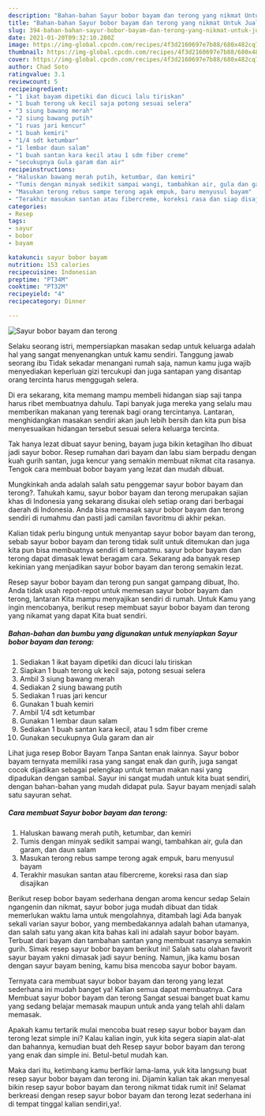 ```yaml
---
description: "Bahan-bahan Sayur bobor bayam dan terong yang nikmat Untuk Jualan"
title: "Bahan-bahan Sayur bobor bayam dan terong yang nikmat Untuk Jualan"
slug: 394-bahan-bahan-sayur-bobor-bayam-dan-terong-yang-nikmat-untuk-jualan
date: 2021-01-20T09:32:10.280Z
image: https://img-global.cpcdn.com/recipes/4f3d2160697e7b88/680x482cq70/sayur-bobor-bayam-dan-terong-foto-resep-utama.jpg
thumbnail: https://img-global.cpcdn.com/recipes/4f3d2160697e7b88/680x482cq70/sayur-bobor-bayam-dan-terong-foto-resep-utama.jpg
cover: https://img-global.cpcdn.com/recipes/4f3d2160697e7b88/680x482cq70/sayur-bobor-bayam-dan-terong-foto-resep-utama.jpg
author: Chad Soto
ratingvalue: 3.1
reviewcount: 5
recipeingredient:
- "1 ikat bayam dipetiki dan dicuci lalu tiriskan"
- "1 buah terong uk kecil saja potong sesuai selera"
- "3 siung bawang merah"
- "2 siung bawang putih"
- "1 ruas jari kencur"
- "1 buah kemiri"
- "1/4 sdt ketumbar"
- "1 lembar daun salam"
- "1 buah santan kara kecil atau 1 sdm fiber creme"
- "secukupnya Gula garam dan air"
recipeinstructions:
- "Haluskan bawang merah putih, ketumbar, dan kemiri"
- "Tumis dengan minyak sedikit sampai wangi, tambahkan air, gula dan garam, dan daun salam"
- "Masukan terong rebus sampe terong agak empuk, baru menyusul bayam"
- "Terakhir masukan santan atau fibercreme, koreksi rasa dan siap disajikan"
categories:
- Resep
tags:
- sayur
- bobor
- bayam

katakunci: sayur bobor bayam 
nutrition: 153 calories
recipecuisine: Indonesian
preptime: "PT34M"
cooktime: "PT32M"
recipeyield: "4"
recipecategory: Dinner

---
```



![Sayur bobor bayam dan terong](https://img-global.cpcdn.com/recipes/4f3d2160697e7b88/680x482cq70/sayur-bobor-bayam-dan-terong-foto-resep-utama.jpg)

Selaku seorang istri, mempersiapkan masakan sedap untuk keluarga adalah hal yang sangat menyenangkan untuk kamu sendiri. Tanggung jawab seorang ibu Tidak sekadar menangani rumah saja, namun kamu juga wajib menyediakan keperluan gizi tercukupi dan juga santapan yang disantap orang tercinta harus menggugah selera.

Di era  sekarang, kita memang mampu membeli hidangan siap saji tanpa harus ribet membuatnya dahulu. Tapi banyak juga mereka yang selalu mau memberikan makanan yang terenak bagi orang tercintanya. Lantaran, menghidangkan masakan sendiri akan jauh lebih bersih dan kita pun bisa menyesuaikan hidangan tersebut sesuai selera keluarga tercinta. 

Tak hanya lezat dibuat sayur bening, bayam juga bikin ketagihan lho dibuat jadi sayur bobor. Resep rumahan dari bayam dan labu siam berpadu dengan kuah gurih santan, juga kencur yang semakin membuat nikmat cita rasanya. Tengok cara membuat bobor bayam yang lezat dan mudah dibuat.

Mungkinkah anda adalah salah satu penggemar sayur bobor bayam dan terong?. Tahukah kamu, sayur bobor bayam dan terong merupakan sajian khas di Indonesia yang sekarang disukai oleh setiap orang dari berbagai daerah di Indonesia. Anda bisa memasak sayur bobor bayam dan terong sendiri di rumahmu dan pasti jadi camilan favoritmu di akhir pekan.

Kalian tidak perlu bingung untuk menyantap sayur bobor bayam dan terong, sebab sayur bobor bayam dan terong tidak sulit untuk ditemukan dan juga kita pun bisa membuatnya sendiri di tempatmu. sayur bobor bayam dan terong dapat dimasak lewat beragam cara. Sekarang ada banyak resep kekinian yang menjadikan sayur bobor bayam dan terong semakin lezat.

Resep sayur bobor bayam dan terong pun sangat gampang dibuat, lho. Anda tidak usah repot-repot untuk memesan sayur bobor bayam dan terong, lantaran Kita mampu menyajikan sendiri di rumah. Untuk Kamu yang ingin mencobanya, berikut resep membuat sayur bobor bayam dan terong yang nikamat yang dapat Kita buat sendiri.

<!--inarticleads1-->

##### Bahan-bahan dan bumbu yang digunakan untuk menyiapkan Sayur bobor bayam dan terong:

1. Sediakan 1 ikat bayam dipetiki dan dicuci lalu tiriskan
1. Siapkan 1 buah terong uk kecil saja, potong sesuai selera
1. Ambil 3 siung bawang merah
1. Sediakan 2 siung bawang putih
1. Sediakan 1 ruas jari kencur
1. Gunakan 1 buah kemiri
1. Ambil 1/4 sdt ketumbar
1. Gunakan 1 lembar daun salam
1. Sediakan 1 buah santan kara kecil, atau 1 sdm fiber creme
1. Gunakan secukupnya Gula garam dan air


Lihat juga resep Bobor Bayam Tanpa Santan enak lainnya. Sayur bobor bayam ternyata memiliki rasa yang sangat enak dan gurih, juga sangat cocok dijadikan sebagai pelengkap untuk teman makan nasi yang dipadukan dengan sambal. Sayur ini sangat mudah untuk kita buat sendiri, dengan bahan-bahan yang mudah didapat pula. Sayur bayam menjadi salah satu sayuran sehat. 

<!--inarticleads2-->

##### Cara membuat Sayur bobor bayam dan terong:

1. Haluskan bawang merah putih, ketumbar, dan kemiri
1. Tumis dengan minyak sedikit sampai wangi, tambahkan air, gula dan garam, dan daun salam
1. Masukan terong rebus sampe terong agak empuk, baru menyusul bayam
1. Terakhir masukan santan atau fibercreme, koreksi rasa dan siap disajikan


Berikut resep bobor bayam sederhana dengan aroma kencur sedap Selain ngangenin dan nikmat, sayur bobor juga mudah dibuat dan tidak memerlukan waktu lama untuk mengolahnya, ditambah lagi Ada banyak sekali varian sayur bobor, yang membedakannya adalah bahan utamanya, dan salah satu yang akan kita bahas kali ini adalah sayur bobor bayam. Terbuat dari bayam dan tambahan santan yang membuat rasanya semakin gurih. Simak resep sayur bobor bayam berikut ini! Salah satu olahan favorit sayur bayam yakni dimasak jadi sayur bening. Namun, jika kamu bosan dengan sayur bayam bening, kamu bisa mencoba sayur bobor bayam. 

Ternyata cara membuat sayur bobor bayam dan terong yang lezat sederhana ini mudah banget ya! Kalian semua dapat membuatnya. Cara Membuat sayur bobor bayam dan terong Sangat sesuai banget buat kamu yang sedang belajar memasak maupun untuk anda yang telah ahli dalam memasak.

Apakah kamu tertarik mulai mencoba buat resep sayur bobor bayam dan terong lezat simple ini? Kalau kalian ingin, yuk kita segera siapin alat-alat dan bahannya, kemudian buat deh Resep sayur bobor bayam dan terong yang enak dan simple ini. Betul-betul mudah kan. 

Maka dari itu, ketimbang kamu berfikir lama-lama, yuk kita langsung buat resep sayur bobor bayam dan terong ini. Dijamin kalian tak akan menyesal bikin resep sayur bobor bayam dan terong nikmat tidak rumit ini! Selamat berkreasi dengan resep sayur bobor bayam dan terong lezat sederhana ini di tempat tinggal kalian sendiri,ya!.

